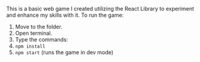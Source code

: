 
This is a basic web game I created utilizing the React Library to experiment and enhance my skills with it.
To run the game:
1. Move to the folder.
2. Open terminal.
3.  Type the commands:
4.  ```npm install```
5.  ```npm start``` (runs the game in dev mode)
